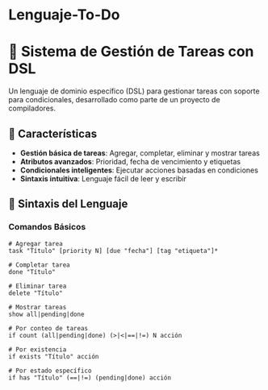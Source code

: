 # Lenguaje-To-Do
# 📝 Sistema de Gestión de Tareas con DSL

Un lenguaje de dominio específico (DSL) para gestionar tareas con soporte para condicionales, desarrollado como parte de un proyecto de compiladores.

## 🚀 Características

- **Gestión básica de tareas**: Agregar, completar, eliminar y mostrar tareas
- **Atributos avanzados**: Prioridad, fecha de vencimiento y etiquetas
- **Condicionales inteligentes**: Ejecutar acciones basadas en condiciones
- **Sintaxis intuitiva**: Lenguaje fácil de leer y escribir

## 📖 Sintaxis del Lenguaje

### Comandos Básicos

```todo
# Agregar tarea
task "Título" [priority N] [due "fecha"] [tag "etiqueta"]*

# Completar tarea
done "Título"

# Eliminar tarea
delete "Título"

# Mostrar tareas
show all|pending|done

# Por conteo de tareas
if count (all|pending|done) (>|<|==|!=) N acción

# Por existencia
if exists "Título" acción

# Por estado específico
if has "Título" (==|!=) (pending|done) acción
